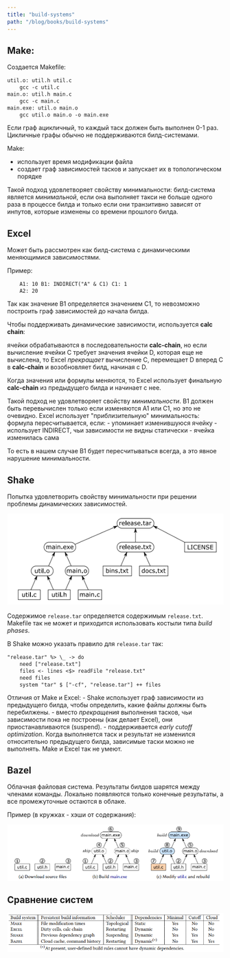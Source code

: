```yaml
---
title: "build-systems"
path: "/blog/books/build-systems"
---
```


## Make:

Создается Makefile:

```
util.o: util.h util.c
	gcc -c util.c
main.o: util.h main.c
	gcc -c main.c
main.exe: util.o main.o
	gcc util.o main.o -o main.exe
```

Если граф ацикличный, то каждый таск должен быть выполнен 0-1 раз.
Цикличные графы обычно не поддерживаются билд-системами.

Make: 
- использует время модификации файла
- создает граф зависимостей тасков и запускает их в топологическом порядке

Такой подход удовлетворяет свойству минимальности:
	билд-система является *минимальной*, если она выполняет такси не больше одного раза в процессе билда и только если они транзитивно зависят от инпутов, которые изменены со времени прошлого билда.

## Excel

Может быть рассмотрен как билд-система с динамическими меняющимися зависимостями.

Пример:

```
	A1: 10 B1: INDIRECT("A" & C1) C1: 1
	A2: 20
```

Так как значение B1 определяется значением C1, то невозможно построить граф зависимостей до начала билда.

Чтобы поддерживать динамические зависимости, используется **calc chain**:

ячейки обрабатываются в последовательности **calc-chain**, но если вычисление ячейки C требует значения ячейки D, которая еще не вычислена, то Excel *прекращает* вычисление C, перемещает D вперед C в **calc-chain** и возобновляет билд, начиная с D.

Когда значения или формулы меняются, то Excel использует финальную **calc-chain** из предыдущего билда и начинает с нее.

Такой подход не удовлетворяет свойству *минимальности*. B1 должен быть перевычислен только если изменяются A1 или C1, но это не очевидно. Excel использует "приблизительную" минимальность:
	формула пересчитывается, если:
		- упоминает изменившуюся ячейку
		- использует INDIRECT, чьи зависимости не видны статически
		- ячейка изменилась сама

То есть в нашем случае B1 будет пересчитываться всегда, а это явное нарушение минимальности.

## Shake

Попытка удовлетворить свойству минимальности при решении проблемы динамических зависимостей.

![Shake example](./build-systems-1.png)

Содержимое `release.tar` определяется содержимым `release.txt`. Makefile так не может и приходится использовать костыли типа *build phases*.

В Shake можно указать правило для `release.tar` так:

```
"release.tar" %> \_ -> do
	need ["release.txt"]
	files <- lines <$> readFile "release.txt"
	need files
	system "tar" $ ["-cf", "release.tar"] ++ files
```

Отличия от Make и Excel:
	- Shake использует граф зависимости из предыдущего билда, чтобы определить, какие файлы должны быть перебилжены.
	- вместо *прекращения* выполнения тасков, чьи зависимости пока не построены (как делает Excel), они приостанавливаются (suspend).
	- поддерживается *early cutoff optimization*. Когда выполняется таск и результат не изменился относительно предыдущего билда, зависимые таски можно не выполнять. Make и Excel так не умеют.

## Bazel

Облачная файловая система. Результаты билдов шарятся между членами команды. Локально появляются только конечные результаты, а все промежуточные остаются в облаке.

Пример (в кружках - хэши от содержания):

![Bazel example](./build-systems-2.png)

## Сравнение систем

![Build systems comparison](./build-systems-3.png)






